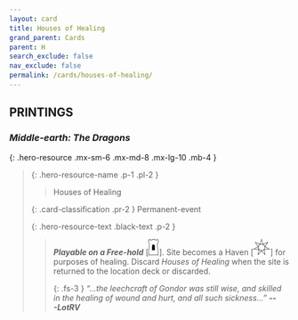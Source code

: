 ```yaml
---
layout: card
title: Houses of Healing
grand_parent: Cards
parent: H
search_exclude: false
nav_exclude: false
permalink: /cards/houses-of-healing/
---
```


## PRINTINGS


### _Middle-earth: The Dragons_

{: .hero-resource .mx-sm-6 .mx-md-8 .mx-lg-10 .mb-4 }
> {: .hero-resource-name .p-1 .pl-2 }
> > <div class="card-mp"></div>
> > <div class="card-name">Houses of Healing</div>
>
> {: .card-classification .pr-2 }
> Permanent-event
>
> {: .hero-resource-text .black-text .p-2 }
> > ***Playable on a Free-hold*** \[![](/assets/images/free-hold.svg)]. Site becomes a Haven \[![](/assets/images/free-haven.svg)] for purposes of healing. Discard _Houses of Healing_ when the site is returned to the location deck or discarded. 
> > 
> > {: .fs-3 } 
> > _“...the leechcraft of Gondor was still wise, and skilled in the healing of wound and hurt, and all such sickness...”_ ***---&#65279;LotRV***  
> 
